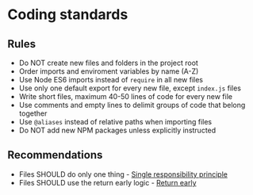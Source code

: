 # Coding standards

## Rules

- Do NOT create new files and folders in the project root
- Order imports and enviroment variables by name (A-Z)
- Use Node ES6 imports instead of `require` in all new files
- Use only one default export for every new file, except `index.js` files
- Write short files, maximum 40-50 lines of code for every new file
- Use comments and empty lines to delimit groups of code that belong together
- Use `@aliases` instead of relative paths when importing files
- Do NOT add new NPM packages unless explicitly instructed

## Recommendations

- Files SHOULD do only one thing - [Single responsibility principle](https://en.wikipedia.org/wiki/Single-responsibility_principle)
- Files SHOULD use the return early logic - [Return early](https://en.wiktionary.org/wiki/early_return)

